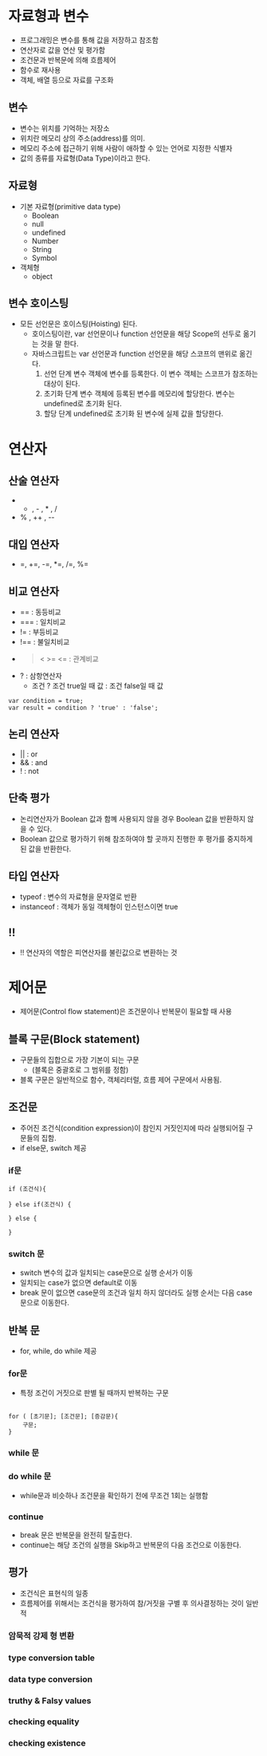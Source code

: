 # 자료형과 변수

* 프로그래밍은 변수를 통해 값을 저장하고 참조함
* 연산자로 값을 연산 및 평가함
* 조건문과 반복문에 의해 흐름제어
* 함수로 재사용
* 객체, 배열 등으로 자료를 구조화

## 변수

* 변수는 위치를 기억하는 저장소
* 위치란 메모리 상의 주소(address)를 의미.
* 메모리 주소에 접근하기 위해 사람이 애하할 수 있는 언어로 지정한 식별자
* 값의 종류를 자료형(Data Type)이라고 한다.

## 자료형

* 기본 자료형(primitive data type)
	* Boolean
	* null
	* undefined
	* Number
	* String
	* Symbol
* 객체형
	* object

## 변수 호이스팅

* 모든 선언문은 호이스팅(Hoisting) 된다.
	* 호이스팅이란, var 선언문이나 function 선언문을 해당 Scope의 선두로 옮기는 것을 말										한다.
	* 자바스크립트는 var 선언문과 function 선언문을 해당 스코프의 맨위로 옮긴다.
		1. 선언 단계
		변수 객체에 변수를 등록한다. 이 변수 객체는 스코프가 참조하는 대상이 된다.
		2. 초기화 단계
		변수 객체에 등록된 변수를 메모리에 할당한다. 변수는 undefined로 초기화 된다.
		3. 할당 단계
		undefined로 초기화 된 변수에 실제 값을 할당한다.



# 연산자

## 산술 연산자
 * + , - , * , /
 * % , ++ , -- 

## 대입 연산자

* =, +=, -=, *=, /=, %=

## 비교 연산자

* == : 동등비교
* === : 일치비교
* != : 부등비교
* !== : 불일치비교
* > < >= <= : 관계비교
* ? :  삼항연산자 
	* 조건 ? 조건 true일 때 값 : 조건 false일 때 값

```
var condition = true;
var result = condition ? 'true' : 'false';
```

## 논리 연산자
* || : or
* && : and
* ! : not

## 단축 평가
* 논리연산자가 Boolean 값과 함꼐 사용되지 않을 경우 Boolean 값을 반환하지 않을 수 있다.
* Boolean 값으로 평가하기 위해 참조하여야 할 곳까지 진행한 후 평가를 중지하게 된 값을 반환한다.

## 타입 연산자

* typeof : 변수의 자료형을 문자열로 반환
* instanceof : 객체가 동일 객체형이 인스턴스이면 true


## !!
* !! 연산자의 역할은 피연산자를 불린값으로 변환하는 것




# 제어문

* 제어문(Control flow statement)은 조건문이나 반복문이 필요할 때 사용

## 블록 구문(Block statement)

* 구문들의 집합으로 가장 기본이 되는 구문
	* (블록은 중괄호로 그 범위를 정함)
* 블록 구문은 일반적으로 함수, 객체리터럴, 흐름 제어 구문에서 사용됨.

## 조건문

* 주어진 조건식(condition expression)이 참인지 거짓인지에 따라 실행되어질 구문들의 집함.
* if else문, switch 제공

### if문

```
if (조건식){

} else if(조건식) {
	
} else {

}
```

### switch 문

* switch 변수의 값과 일치되는 case문으로 실행 순서가 이동
* 일치되는 case가 없으면 default로 이동
* break 문이 없으면 case문의 조건과 일치 하지 않더라도 실행 순서는 다음 case 문으로 이동한다.





## 반복 문
* for, while, do while 제공

### for문
* 특정 조건이 거짓으로 판별 될 때까지 반복하는 구문


```

for ( [초기문]; [조건문]; [증감문){
	구문;
}

```

### while 문

### do while 문
* while문과 비슷하나 조건문을 확인하기 전에 무조건 1회는 실행함

### continue
* break 문은 반복문을 완전히 탈출한다.
* continue는 해당 조건의 실행을 Skip하고 반복문의 다음 조건으로 이동한다.




## 평가

* 조건식은 표현식의 일종
* 흐름제어를 위해서는 조건식을 평가하여 참/거짓을 구별 후 의사결정하는 것이 일반적

### 암묵적 강제 형 변환

### type conversion table

### data type conversion

### truthy & Falsy values

### checking equality

### checking existence